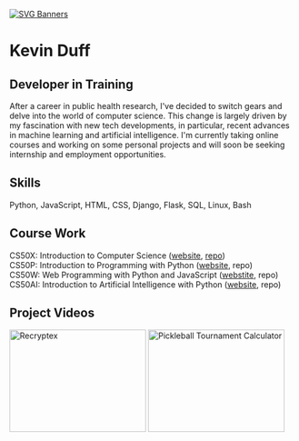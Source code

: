 [![SVG Banners](https://svg-banners.vercel.app/api?type=luminance&text1=KevinDuff_💻&width=900&height=150)](https://github.com/Akshay090/svg-banners)
# Kevin Duff
## Developer in Training

After a career in public health research, I've decided to switch gears and delve into the world of computer science. This change is largely driven by my fascination with new tech developments, in particular, recent advances in machine learning and artificial intelligence. I'm currently taking online courses and working on some personal projects and will soon be seeking internship and employment opportunities.

## Skills
Python, JavaScript, HTML, CSS, Django, Flask, SQL, Linux, Bash

## Course Work
CS50X: Introduction to Computer Science ([website](https://cs50.harvard.edu/x/2022/), [repo](https://github.com/kvnduff/CS50X/))\
CS50P: Introduction to Programming with Python ([website](https://cs50.harvard.edu/python/2022/), repo)\
CS50W: Web Programming with Python and JavaScript ([webstite](https://cs50.harvard.edu/web/2020/), repo)\
CS50AI: Introduction to Artificial Intelligence with Python ([website](https://cs50.harvard.edu/ai/2020/), repo)

## Project Videos
<div>
  <a href="http://www.youtube.com/watch?feature=player_embedded&v=M8JmcAFzFuo" target="_blank"><img src="http://img.youtube.com/vi/M8JmcAFzFuo/0.jpg" 
  alt="Recryptex" width="240" height="180" target="_blank"/></a>
  <a href="http://www.youtube.com/watch?feature=player_embedded&v=WHggJosI90s" target="_blank"><img src="http://img.youtube.com/vi/WHggJosI90s/0.jpg" 
  alt="Pickleball Tournament Calculator" width="240" height="180" target="_blank"/></a>
</div>
